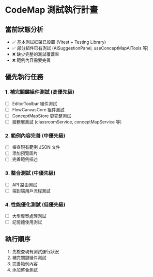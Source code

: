 # CodeMap 測試執行計畫

## 當前狀態分析
- ✅ 基本測試框架已設置 (Vitest + Testing Library)
- ✅ 部分組件已有測試 (AISuggestionPanel, useConceptMapAITools 等)
- ❌ 缺少完整的測試覆蓋率
- ❌ 範例內容需要完善

## 優先執行任務

### 1. 補完關鍵組件測試 (高優先級)
- [ ] EditorToolbar 組件測試
- [ ] FlowCanvasCore 組件測試  
- [ ] ConceptMapStore 更完整測試
- [ ] 服務層測試 (classroomService, conceptMapService 等)

### 2. 範例內容完善 (中優先級)
- [ ] 檢查現有範例 JSON 文件
- [ ] 添加預覽圖片
- [ ] 完善範例描述

### 3. 整合測試 (中優先級)
- [ ] API 路由測試
- [ ] 端到端用戶流程測試

### 4. 性能優化測試 (低優先級)
- [ ] 大型專案處理測試
- [ ] 記憶體使用測試

## 執行順序
1. 先檢查現有測試運行狀況
2. 補完關鍵組件測試
3. 完善範例內容
4. 添加整合測試